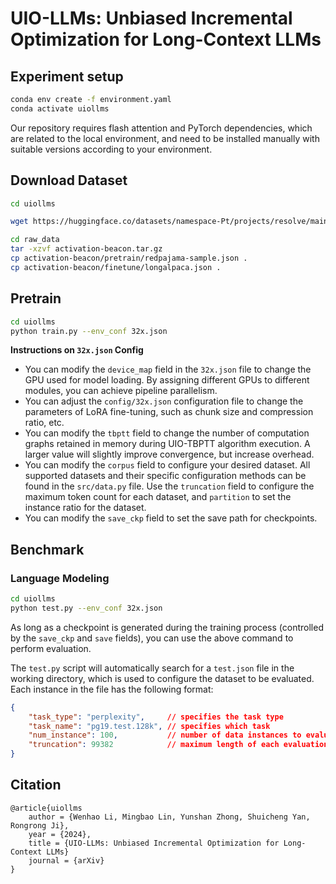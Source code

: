 # UIO-LLMs: Unbiased Incremental Optimization for Long-Context LLMs

## Experiment setup
```bash
conda env create -f environment.yaml
conda activate uiollms
```

Our repository requires flash attention and PyTorch dependencies, which are related to the local environment, and need to be installed manually with suitable versions according to your environment.

## Download Dataset

```bash
cd uiollms

wget https://huggingface.co/datasets/namespace-Pt/projects/resolve/main/activation-beacon.tar.gz?download=true -O ./raw_data/activation-beacon.tar.gz

cd raw_data
tar -xzvf activation-beacon.tar.gz
cp activation-beacon/pretrain/redpajama-sample.json .
cp activation-beacon/finetune/longalpaca.json .
```

## Pretrain

```bash
cd uiollms
python train.py --env_conf 32x.json
```
**Instructions on `32x.json` Config**

* You can modify the `device_map` field in the `32x.json` file to change the GPU used for model loading. By assigning different GPUs to different modules, you can achieve pipeline parallelism.
* You can adjust the `config/32x.json` configuration file to change the parameters of LoRA fine-tuning, such as chunk size and compression ratio, etc.
* You can modify the `tbptt` field to change the number of computation graphs retained in memory during UIO-TBPTT algorithm execution. A larger value will slightly improve convergence, but increase overhead.
* You can modify the `corpus` field to configure your desired dataset. All supported datasets and their specific configuration methods can be found in the `src/data.py` file. Use the `truncation` field to configure the maximum token count for each dataset, and `partition` to set the instance ratio for the dataset.
* You can modify the `save_ckp` field to set the save path for checkpoints.

## Benchmark

### Language Modeling

```bash
cd uiollms
python test.py --env_conf 32x.json
```

As long as a checkpoint is generated during the training process (controlled by the `save_ckp` and `save` fields), you can use the above command to perform evaluation.

The `test.py` script will automatically search for a `test.json` file in the working directory, which is used to configure the dataset to be evaluated. Each instance in the file has the following format:
```json
{
    "task_type": "perplexity",     // specifies the task type
    "task_name": "pg19.test.128k", // specifies which task
    "num_instance": 100,           // number of data instances to evaluate
    "truncation": 99382            // maximum length of each evaluation data
}
```

## Citation
```
@article{uiollms
    author = {Wenhao Li, Mingbao Lin, Yunshan Zhong, Shuicheng Yan, Rongrong Ji},
    year = {2024},
    title = {UIO-LLMs: Unbiased Incremental Optimization for Long-Context LLMs}
    journal = {arXiv}
}
```